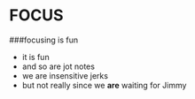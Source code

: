 # FOCUS


###focusing is fun
- it is fun
- and so are jot notes
- we are insensitive jerks
- but not really since we **are** waiting for Jimmy